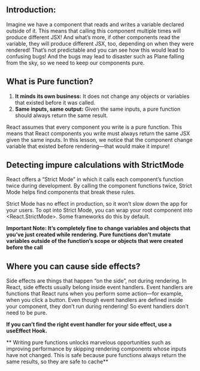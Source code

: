## Introduction:

Imagine we have a component that reads and writes a variable declared outside of it. This means that calling this component multiple times will produce different JSX! And what’s more, if other components read the variable, they will produce different JSX, too, depending on when they were rendered! That’s not predictable and you can see how this would lead to confusing bugs! And the bugs may lead to disaster such as Plane falling from the sky, so we need to keep our components pure.

## What is Pure function?

1. **It minds its own business:** It does not change any objects or variables that existed before it was called.
2. **Same inputs, same output:** Given the same inputs, a pure function should always return the same result.

React assumes that every component you write is a pure function. This means that React components you write must always return the same JSX given the same inputs. In this lesson, we notice that the component change variable that existed before rendering—that would make it impure!

## Detecting impure calculations with StrictMode

React offers a “Strict Mode” in which it calls each component’s function twice during development. By calling the component functions twice, Strict Mode helps find components that break these rules.

Strict Mode has no effect in production, so it won’t slow down the app for your users. To opt into Strict Mode, you can wrap your root component into <React.StrictMode>. Some frameworks do this by default.

**Important Note: It’s completely fine to change variables and objects that you’ve just created while rendering. Pure functions don’t mutate variables outside of the function’s scope or objects that were created before the call**

## Where you can cause side effects?

Side effects are things that happen “on the side”, not during rendering. In React, side effects usually belong inside event handlers. Event handlers are functions that React runs when you perform some action—for example, when you click a button. Even though event handlers are defined inside your component, they don’t run during rendering! So event handlers don’t need to be pure.

**If you can’t find the right event handler for your side effect, use a useEffect Hook.**

** Writing pure functions unlocks marvelous opportunities such as improving performance by skipping rendering components whose inputs have not changed. This is safe because pure functions always return the same results, so they are safe to cache**

